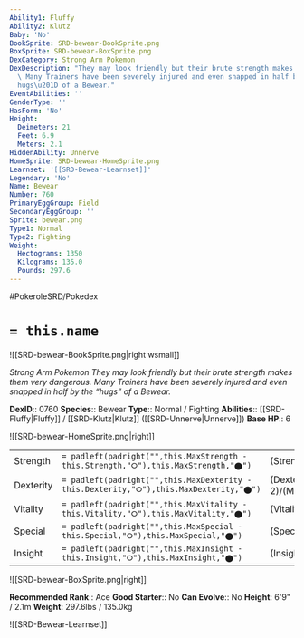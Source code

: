 ```yaml
---
Ability1: Fluffy
Ability2: Klutz
Baby: 'No'
BookSprite: SRD-bewear-BookSprite.png
BoxSprite: SRD-bewear-BoxSprite.png
DexCategory: Strong Arm Pokemon
DexDescription: "They may look friendly but their brute strength makes them very dangerous.\
  \ Many Trainers have been severely injured and even snapped in half by the \u201C\
  hugs\u201D of a Bewear."
EventAbilities: ''
GenderType: ''
HasForm: 'No'
Height:
  Deimeters: 21
  Feet: 6.9
  Meters: 2.1
HiddenAbility: Unnerve
HomeSprite: SRD-bewear-HomeSprite.png
Learnset: '[[SRD-Bewear-Learnset]]'
Legendary: 'No'
Name: Bewear
Number: 760
PrimaryEggGroup: Field
SecondaryEggGroup: ''
Sprite: bewear.png
Type1: Normal
Type2: Fighting
Weight:
  Hectograms: 1350
  Kilograms: 135.0
  Pounds: 297.6
---
```


#PokeroleSRD/Pokedex

# `= this.name`

![[SRD-bewear-BookSprite.png|right wsmall]]

*Strong Arm Pokemon*
*They may look friendly but their brute strength makes them very dangerous. Many Trainers have been severely injured and even snapped in half by the “hugs” of a Bewear.*

**DexID**:: 0760
**Species**:: Bewear
**Type**:: Normal / Fighting
**Abilities**:: [[SRD-Fluffy|Fluffy]] / [[SRD-Klutz|Klutz]] ([[SRD-Unnerve|Unnerve]])
**Base HP**:: 6

![[SRD-bewear-HomeSprite.png|right]]

|           |                                                                                        |                                          |
| --------- | -------------------------------------------------------------------------------------- | ---------------------------------------- |
| Strength  | `= padleft(padright("",this.MaxStrength - this.Strength,"⭘"),this.MaxStrength,"⬤")`    | (Strength::3)/(MaxStrength::7)   |
| Dexterity | `= padleft(padright("",this.MaxDexterity - this.Dexterity,"⭘"),this.MaxDexterity,"⬤")` | (Dexterity:: 2)/(MaxDexterity::4) |
| Vitality  | `= padleft(padright("",this.MaxVitality - this.Vitality,"⭘"),this.MaxVitality,"⬤")`    | (Vitality::2)/(MaxVitality::5)   |
| Special   | `= padleft(padright("",this.MaxSpecial - this.Special,"⭘"),this.MaxSpecial,"⬤")`       | (Special::2)/(MaxSpecial::4)     |
| Insight   | `= padleft(padright("",this.MaxInsight - this.Insight,"⭘"),this.MaxInsight,"⬤")`       | (Insight::2)/(MaxInsight::4)     |

![[SRD-bewear-BoxSprite.png|right]]

**Recommended Rank**:: Ace
**Good Starter**:: No
**Can Evolve**:: No
**Height**: 6'9" / 2.1m
**Weight**: 297.6lbs / 135.0kg

![[SRD-Bewear-Learnset]]